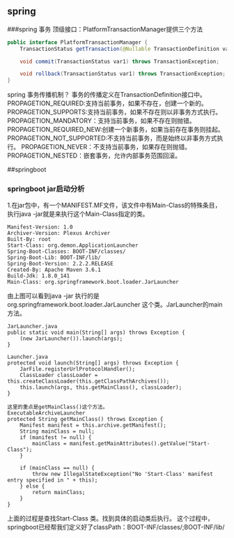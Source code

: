 ## spring

###spring 事务
顶级接口：PlatformTransactionManager提供三个方法
```java
public interface PlatformTransactionManager {
    TransactionStatus getTransaction(@Nullable TransactionDefinition var1) throws TransactionException;

    void commit(TransactionStatus var1) throws TransactionException;

    void rollback(TransactionStatus var1) throws TransactionException;
}
```

spring 事务传播机制？
事务的传播定义在TransactionDefinition接口中。
PROPAGETION_REQUIRED:支持当前事务，如果不存在，创建一个新的。
PROPAGETION_SUPPORTS:支持当前事务，如果不存在则以非事务方式执行。
PROPAGETION_MANDATORY：支持当前事务，如果不存在则抛错。
PROPAGETION_REQUIRED_NEW:创建一个新事务，如果当前存在事务则挂起。
PROPAGETION_NOT_SUPPORTED:不支持当前事务，而是始终以非事务方式执行。
PROPAGETION_NEVER：不支持当前事务，如果存在则抛错。
PROPAGETION_NESTED：嵌套事务，允许内部事务范围回滚。



##springboot

### springboot jar启动分析
1.在jar包中，有一个MANIFEST.MF文件，该文件中有Main-Class的特殊条目，执行java -jar就是来执行这个Main-Class指定的类。
```
Manifest-Version: 1.0
Archiver-Version: Plexus Archiver
Built-By: root
Start-Class: org.demon.ApplicationLauncher
Spring-Boot-Classes: BOOT-INF/classes/
Spring-Boot-Lib: BOOT-INF/lib/
Spring-Boot-Version: 2.2.2.RELEASE
Created-By: Apache Maven 3.6.1
Build-Jdk: 1.8.0_141
Main-Class: org.springframework.boot.loader.JarLauncher
```
由上图可以看到java -jar 执行的是org.springframework.boot.loader.JarLauncher 这个类。JarLauncher的main方法。
```
JarLauncher.java
public static void main(String[] args) throws Exception {
    (new JarLauncher()).launch(args);
}

Launcher.java
protected void launch(String[] args) throws Exception {
    JarFile.registerUrlProtocolHandler();
    ClassLoader classLoader = this.createClassLoader(this.getClassPathArchives());
    this.launch(args, this.getMainClass(), classLoader);
}

这里的重点是getMainClass()这个方法。
ExecutableArchiveLauncher
protected String getMainClass() throws Exception {
    Manifest manifest = this.archive.getManifest();
    String mainClass = null;
    if (manifest != null) {
        mainClass = manifest.getMainAttributes().getValue("Start-Class");
    }

    if (mainClass == null) {
        throw new IllegalStateException("No 'Start-Class' manifest entry specified in " + this);
    } else {
        return mainClass;
    }
}
```
上面的过程是查找Start-Class 类。找到具体的启动类后执行。
这个过程中，springboot已经帮我们定义好了classPath：BOOT-INF/classes/;BOOT-INF/lib/